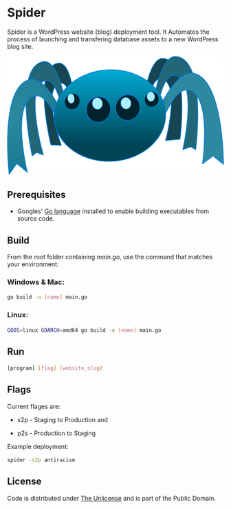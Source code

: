 # Spider

Spider is a WordPress website (blog) deployment tool. It Automates the process of launching and transfering database assets to a new WordPress blog site.

![Spider](spider.webp)

## Prerequisites

- Googles' [Go language](https://go.dev) installed to enable building executables from source code.

## Build

From the root folder containing *main.go*, use the command that matches your environment:

### Windows & Mac:

```bash
go build -o [name] main.go
```

### Linux:

```bash
GOOS=linux GOARCH=amd64 go build -o [name] main.go
```

## Run

```bash
[program] [flag] [website_slug]
```

## Flags

Current flages are:

- s2p - Staging to Production and

- p2s - Production to Staging

Example deployment:

```bash
spider -s2p antiracism
```

## License

Code is distributed under [The Unlicense](https://github.com/farghul/spider/blob/main/LICENSE.md) and is part of the Public Domain.
